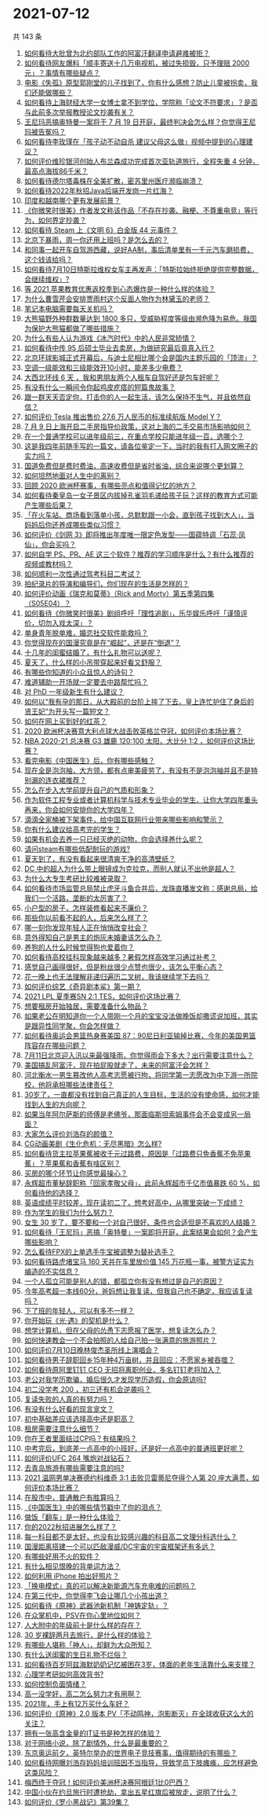 # 2021-07-12

共 143 条

<!-- BEGIN -->
<!-- 最后更新时间 Mon Jul 12 2021 16:02:41 GMT+0800 (China Standard Time) -->

1. [如何看待大批曾为北约部队工作的阿富汗翻译申请避难被拒？](https://www.zhihu.com/question/471612785)
2. [如何看待网友爆料「顺丰寄送十几万电视机，被过失损毁，只予理赔 2000
   元」？事情有哪些疑点？](https://www.zhihu.com/question/458784986)
3. [电影《失孤》原型郭刚堂的儿子找到了，你有什么感想？防止儿童被拐卖，我们还能做哪些？](https://www.zhihu.com/question/471641951)
4. [如何看待上海财经大学一女博士拿不到学位，学院称「论文不符要求」？是否与此前多次举报教授论文抄袭有关？](https://www.zhihu.com/question/471268212)
5. [王尼玛恶搞奥特曼一案将于 7 月 19
   日开庭，最终判决会怎么样？你觉得王尼玛被告冤吗？](https://www.zhihu.com/question/471139974)
6. [如何看待李玫瑾在「孩子动不动自杀
   建议父母这么做」视频中提到的心理建议？](https://www.zhihu.com/question/471634095)
7. [如何评价维珍银河创始人布兰森成功完成首次亚轨道旅行，全程失重 4
   分钟，最高点海拔86千米？](https://www.zhihu.com/question/469479395)
8. [如何看待德尔塔毒株在全美扩散，密苏里州医疗濒临崩溃？](https://www.zhihu.com/question/471555278)
9. [如何看待2022年秋招Java后端开发岗一片红海？](https://www.zhihu.com/question/471105298)
10. [印度和越南哪个更有发展前景？](https://www.zhihu.com/question/357821480)
11. [《你微笑时很美》作者发文称该作品「不存在抄袭、融梗、不尊重电竞」等行为，如何界定抄袭？](https://www.zhihu.com/question/471672379)
12. [如何看待 Steam 上《文明 6》白金版 44 元事件？](https://www.zhihu.com/question/471083947)
13. [北京下暴雨，周一你还用上班吗？是怎么去的？](https://www.zhihu.com/question/471592467)
14. [和同事一起开车自驾游西藏，说好AA制，事后清单里有一千元汽车磨损费，这个钱该给吗？](https://www.zhihu.com/question/465716749)
15. [如何看待7月10日特斯拉维权女车主再发声：「特斯拉始终拒绝提供完整数据，会继续维权」?](https://www.zhihu.com/question/471510652)
16. [等 2021 苹果教育优惠返校季到心态爆炸是一种什么样的体验？](https://www.zhihu.com/question/471063336)
17. [为什么曹雪芹会安排贾雨村这个反面人物作为林黛玉的老师？](https://www.zhihu.com/question/452061802)
18. [笔记本电脑需要每天关机吗？](https://www.zhihu.com/question/424633596)
19. [大熊猫野外种群数量达到 1800
    多只，受威胁程度等级由濒危降为易危。我国为保护大熊猫都做了哪些措施？](https://www.zhihu.com/question/470615403)
20. [为什么有些人认为游戏《冰汽时代》中的人民非常矫情？](https://www.zhihu.com/question/470905655)
21. [如何看待中传 95 后硕士毕业去卖房，为做研究最后竟真入行？](https://www.zhihu.com/question/471727728)
22. [北京环球影城正式开幕后，与迪士尼相比哪个会是国内主题乐园的「顶流」？](https://www.zhihu.com/question/470467852)
23. [空调一级能效和三级能效开10小时，能差多少电费？](https://www.zhihu.com/question/329341284)
24. [大西北环线 6 天 ，我和男朋友两个人租车自驾好还是包车好呢？](https://www.zhihu.com/question/460032268)
25. [有没有什么一瞬间令你起鸡皮疙瘩的短篇鬼故事？](https://www.zhihu.com/question/382949359)
26. [跟一群天天否定你，打击你的人一起生活，该怎么保持不生气，并且依然自信？](https://www.zhihu.com/question/470883728)
27. [如何评价 Tesla 推出售价 27.6 万人民币的标准续航版 Model
    Y？](https://www.zhihu.com/question/470837546)
28. [7 月 9
    日上海开启二手房指导价政策，这对上海的二手交易市场影响如何？](https://www.zhihu.com/question/471152148)
29. [在一个普通学校可以进年级前三，在重点学校只能进年级一百，选哪个？](https://www.zhihu.com/question/461739253)
30. [这是我四年前随手写的一篇文，请各位鉴定一下，当时的我有打入网文圈子的实力吗？](https://www.zhihu.com/question/471660118)
31. [国道免费但是费时费油，高速收费但是省时省油，综合来说哪个更划算？](https://www.zhihu.com/question/470118462)
32. [如何坦然地面对人生中的离别？](https://www.zhihu.com/question/280659978)
33. [回顾 2020 欧洲杯赛事，有哪些亮点和值得记忆的地方？](https://www.zhihu.com/question/471538861)
34. [如何看待秦皇岛一女子景区内拔掉孔雀羽毛递给孩子玩？这样的教育方式可能产生哪些后果？](https://www.zhihu.com/question/471674496)
35. [「在火车站、商场看到落单小孩，总默默跟一小会，直到孩子找到大人」，当妈妈后你还养成哪些类似习惯？](https://www.zhihu.com/question/471287409)
36. [如何评价《剑网
    3》即将推出年度唯一限定色发型——国蕴特调「石蕊·凤仙」，你会买吗？](https://www.zhihu.com/question/471717436)
37. [如何自学 PS、PR、AE
    这三个软件？推荐的学习顺序是什么？有什么推荐的视频或教材吗？](https://www.zhihu.com/question/38197869)
38. [如何顺利一次性通过驾考科目二考试？](https://www.zhihu.com/question/24518251)
39. [拍纪录片的导演和编导们，你们现在的生活是怎样的？](https://www.zhihu.com/question/21367029)
40. [如何评价动画《瑞克和莫蒂》（Rick and
    Morty）第五季第四集（S05E04）？](https://www.zhihu.com/question/471712250)
41. [如何看待《你微笑时很美》剧组呼吁「理性追剧」，乐华娱乐呼吁「谨慎评价，切勿入戏太深」？](https://www.zhihu.com/question/471587850)
42. [单身青年脱单难，婚恋社交软件能救吗？](https://www.zhihu.com/question/470847767)
43. [你觉得现在的国漫究竟是在“崛起”，还是在“倒退”？](https://www.zhihu.com/question/470428413)
44. [十几年的闺蜜结婚了，有什么礼物可以送呢？](https://www.zhihu.com/question/306996480)
45. [夏天了，什么样的小吊带穿起来好看又舒服？](https://www.zhihu.com/question/467022624)
46. [有哪些你知道的小众且惊人的诗句？](https://www.zhihu.com/question/459403103)
47. [难道辅助一开场就一定要去中路帮忙吗？](https://www.zhihu.com/question/459224616)
48. [对 PhD 一年级新生有什么建议？](https://www.zhihu.com/question/32210068)
49. [如何以“我有孕的那日，从大殿前的台阶上摔了下去，皇上连忙护住了身后的贤王妃”为开头写一篇短文？](https://www.zhihu.com/question/424583928)
50. [如何在网上买到好的红茶？](https://www.zhihu.com/question/24805243)
51. [2020
    欧洲杯决赛意大利点球大战击败英格兰夺冠，如何评价本场比赛？](https://www.zhihu.com/question/471657672)
52. [NBA 2020-21 总决赛 G3 雄鹿 120:100 太阳，大比分 1:2
    ，如何评价这场比赛？](https://www.zhihu.com/question/471663631)
53. [看完电影《中国医生》后，你有哪些感触？](https://www.zhihu.com/question/470774701)
54. [现在全是泡泡袖，大方领，都有点审美疲劳了，有没有不是泡泡袖并且不是特别漏的连衣裙推荐？](https://www.zhihu.com/question/462523005)
55. [怎么在步入大学前提升自己的气质和形象？](https://www.zhihu.com/question/467123200)
56. [作为软件工程专业或者计算机科学与技术专业毕业的学生，让你大学四年重头再来，你会如何安排你的大学四年？](https://www.zhihu.com/question/426053091)
57. [滴滴全家桶被下架事件，给中国互联网行业带来哪些影响和警示？](https://www.zhihu.com/question/471242804)
58. [你有什么建议给高考完的学生？](https://www.zhihu.com/question/464333783)
59. [如果有机会去养一只已经灭绝的动物，你会选择养什么呢？](https://www.zhihu.com/question/408285096)
60. [请问steam有哪些低配耐玩的游戏?](https://www.zhihu.com/question/355354021)
61. [夏天到了，有没有看起来很清爽干净的高清壁纸？](https://www.zhihu.com/question/395401899)
62. [DC 中的超人为什么带上眼镜成为克拉克，而别人就认不出他是超人？](https://www.zhihu.com/question/470959218)
63. [为什么大专生考研比较难被录取？](https://www.zhihu.com/question/271013499)
64. [如何看待市场监管总局禁止虎牙斗鱼合并后，龙珠直播发文称：感谢总局，给我们一个活路，垄断的太厉害了？](https://www.zhihu.com/question/471401960)
65. [小户型的房子，怎样装修看起来不廉价？](https://www.zhihu.com/question/463577426)
66. [那些你以前看不起的人，后来怎么样了？](https://www.zhihu.com/question/60479561)
67. [哪一刻你发现年轻人正在悄悄改变社会？](https://www.zhihu.com/question/447184915)
68. [意外得知自己是男主的炮灰未婚妻该怎么办？](https://www.zhihu.com/question/469837216)
69. [养狗的人什么时候觉得狗也爱着你？](https://www.zhihu.com/question/268221776)
70. [如何看待高校挂科现象越来越多？暑假怎样高效学习通过补考？](https://www.zhihu.com/question/471551123)
71. [感觉自己画得很好，但是粉丝很少点赞也很少，该怎么平衡心态？](https://www.zhihu.com/question/471412359)
72. [花一晚上也无法理解非递归遍历二叉树，我该继续学下去吗？](https://www.zhihu.com/question/387295413)
73. [如何评价综艺《奇异剧本鲨》第一期？](https://www.zhihu.com/question/471424989)
74. [2021 LPL 夏季赛SN 2:1 TES，如何评价这场比赛？](https://www.zhihu.com/question/471568606)
75. [想要租房开始独居，需要准备什么物品？](https://www.zhihu.com/question/294450531)
76. [如果老公在明知道你一个人带刚一个月的宝宝没法做晚饭却撒谎说加班，其实是跟异性同学聚，你会怎样做？](https://www.zhihu.com/question/470868422)
77. [如何看待奥运会男篮热身赛美国
    87：90尼日利亚输掉比赛，今年的美国男篮阵容存在哪些问题？](https://www.zhihu.com/question/471503895)
78. [7月11日北京迎入汛以来最强降雨，你觉得雨会下多大？出行需要注意什么？](https://www.zhihu.com/question/471533010)
79. [美国搞乱阿富汗，现在拍屁股就走了，未来的阿富汗会怎样？](https://www.zhihu.com/question/470254637)
80. [河北衡水一男生篡改他人高考志愿被行拘，将同学第一志愿改为中下游一所院校，他将承担哪些法律责任？](https://www.zhihu.com/question/471217744)
81. [30岁了，一直都没有找到自己真正的人生目标，生活的没有使命感，如何才能找到人生的方向呢？](https://www.zhihu.com/question/19760164)
82. [如果当年阿尔萨斯的师傅是老佛爷，那面临斯坦索姆事件会不会变成另一局面？](https://www.zhihu.com/question/39683312)
83. [大家怎么评价刘浩存的颜值？](https://www.zhihu.com/question/415082238)
84. [CG动画美剧《生化危机：无尽黑暗》怎么样?](https://www.zhihu.com/question/470923732)
85. [如何看待货主拉苹果蕉被收千元过路费，原因是「过路费只免香蕉不免苹果蕉」？苹果蕉和香蕉有啥区别？](https://www.zhihu.com/question/471137088)
86. [买房的哪个环节让你感觉最操心？](https://www.zhihu.com/question/470473641)
87. [永辉超市董秘辞职称「回家孝敬父母」，此前永辉超市千亿市值暴跌 60
    %，如何看待他的选择？](https://www.zhihu.com/question/470636516)
88. [英语成绩平时较差，现在读初二了，想考好高中，从哪里突破一下成绩？](https://www.zhihu.com/question/470892638)
89. [作为学生的我们为什么努力？](https://www.zhihu.com/question/470550277)
90. [女生 30
    岁了，要不要和一个对自己很好、条件也合适但是不喜欢的人结婚？](https://www.zhihu.com/question/463821091)
91. [如何看待「王尼玛」恶搞「奥特曼」一案即将开庭，此案结果会如何？会产生哪些影响？](https://www.zhihu.com/question/471109088)
92. [怎么看待FPX的上单选手牛宝被调整为替补选手？](https://www.zhihu.com/question/471058719)
93. [如何看待路虎堵宝马 160 天并在车里放价值 145
    万花瓶一事，被警方证实为编造的不实信息？](https://www.zhihu.com/question/471180914)
94. [一个人孤立可能是别人的错，都孤立你有没有想过是自己的原因？](https://www.zhihu.com/question/469497285)
95. [今年高考超一本线60分，爸妈想让我复读，但我自己也不确定，我应该复读吗？](https://www.zhihu.com/question/470979430)
96. [下了班的年轻人，可以有多不一样？](https://www.zhihu.com/question/471089114)
97. [你开始玩《光·遇》的契机是什么？](https://www.zhihu.com/question/466376863)
98. [想学计算机，但在父母的怂恿下志愿报了医学，想复读怎么办？](https://www.zhihu.com/question/470621971)
99. [如何快速教会一个不会拍照的人给自己拍一张满意的旅游照片？](https://www.zhihu.com/question/21683968)
100. [如何评价7月10日晚林俊杰圣所线上演唱会？](https://www.zhihu.com/question/471435723)
101. [如何看待男子辞职回乡15年种4万亩树，并且回应：不愿家乡被吞噬？](https://www.zhihu.com/question/471104371)
102. [如何看待原阿里钉钉 CEO 无招将离职创业，多名钉钉老将加入？](https://www.zhihu.com/question/471179922)
103. [老公对我学历欺骗，婚后很久才发现学历造假，你会原谅吗?](https://www.zhihu.com/question/347657075)
104. [初二没学考 200 ，初三还有机会逆袭吗？](https://www.zhihu.com/question/469647742)
105. [复读失败的人真的有努力吗？](https://www.zhihu.com/question/468243821)
106. [有没有什么好看的现言宠文？](https://www.zhihu.com/question/296896817)
107. [初中基础差应该选择高中还是职高？](https://www.zhihu.com/question/470991038)
108. [租房需要注意什么细节？](https://www.zhihu.com/question/273614571)
109. [你在王者里面结过CP吗？有结果吗？](https://www.zhihu.com/question/470353786)
110. [中考完后，到底差一点高中的小班好，还是好一点高中的普通班更好呢？](https://www.zhihu.com/question/469575580)
111. [如何评价UFC 264 嘴炮对战钻石？](https://www.zhihu.com/question/471526401)
112. [去青岛旅游有哪些需要注意的吗?](https://www.zhihu.com/question/463940803)
113. [2021 温网男单决赛德约科维奇 3:1 击败贝雷蒂尼夺得个人第 20
     座大满贯，如何评价本场比赛？](https://www.zhihu.com/question/471646775)
114. [在股市中，普通散户有胜算吗？](https://www.zhihu.com/question/462749796)
115. [《中国医生》中的哪些情节戳中了你的泪点？](https://www.zhihu.com/question/469045633)
116. [做饭「翻车」是一种什么体验？](https://www.zhihu.com/question/470377393)
117. [你的2022秋招进展怎么样了？](https://www.zhihu.com/question/351714717)
118. [每一科目都不是太好，也没有比较感兴趣的科目高二文理分科选什么？](https://www.zhihu.com/question/468020385)
119. [国漫距离搭建一个可以匹敌漫威/DC宇宙的宇宙框架还有多远？](https://www.zhihu.com/question/470496281)
120. [有哪些好用不火的软件？](https://www.zhihu.com/question/310110592)
121. [有什么相见恨晚的背单词方法？](https://www.zhihu.com/question/48040579)
122. [如何利用 iPhone 拍出好照片？](https://www.zhihu.com/question/20746932)
123. [「换电模式」真的可以解决新能源汽车充电难的问题吗？](https://www.zhihu.com/question/452052665)
124. [在第三代中，你觉得李飞会让哪几个小孩出道？](https://www.zhihu.com/question/469727398)
125. [如何看待《原神》武器池新机制「神铸定轨」？](https://www.zhihu.com/question/471242389)
126. [在众掌机中，PSV在你心里地位如何？](https://www.zhihu.com/question/471086899)
127. [人大附中的年级前十是什么样的存在？](https://www.zhihu.com/question/322801940)
128. [30 岁裸辞两月去旅行，是什么样的体验？](https://www.zhihu.com/question/469997826)
129. [有哪些人堪称「神人」，却鲜为大众所知？](https://www.zhihu.com/question/39408533)
130. [有什么送闺蜜的生日礼物不烂俗？](https://www.zhihu.com/question/310113748)
131. [如何看待百岁阿兹海默奶奶记忆被困在3岁，体面的老年生活靠什么来支撑？](https://www.zhihu.com/question/471164232)
132. [心理学考研如何高效背书?](https://www.zhihu.com/question/367658708)
133. [如何控制负面情绪？](https://www.zhihu.com/question/20082759)
134. [高一没学好，高二怎么努力才有用啊？](https://www.zhihu.com/question/469064233)
135. [2021年，手上有12万买什么车好？](https://www.zhihu.com/question/453534204)
136. [如何评价《原神》2.0 版本
     PV「不动鸣神，泡影断灭」在全球收获这么大的关注？](https://www.zhihu.com/question/471289239)
137. [拥有一张高含金量的IT证书是种怎样的体验？](https://www.zhihu.com/question/470628182)
138. [对于网络小说，除了剧情外，什么是最重要的？](https://www.zhihu.com/question/471258652)
139. [东京奥运前夕，英特尔举办的世界电子竞技赛事，值得期待的有哪些？](https://www.zhihu.com/question/471064617)
140. [如何看待网曝刘浩存妈妈培训班因不当指导，导致学员下肢瘫痪，应怎样避免这类风险？](https://www.zhihu.com/question/471509047)
141. [梅西终于夺冠！如何评价美洲杯决赛阿根廷1比0巴西？](https://www.zhihu.com/question/471502194)
142. [中国小伙在约旦旅行时遭抢劫，拿出五星红旗后被放走，说明了什么？](https://www.zhihu.com/question/471187170)
143. [如何评价《罗小黑战记》第39集？](https://www.zhihu.com/question/471096080)

<!-- END -->

